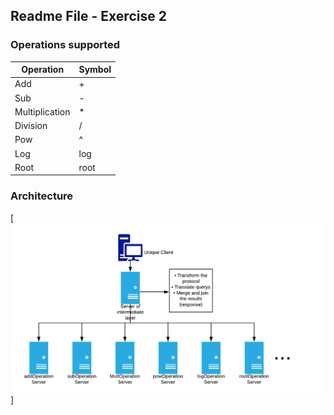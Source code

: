 ## Readme File - Exercise 2

### Operations supported

| Operation | Symbol |
| ------ | ------ |
| Add | + |
| Sub | - |
| Multiplication | * |
| Division | / |
| Pow | ^ |
| Log | log |
| Root | root |

### Architecture

[![Architecture](architecture_exercise2.png)]